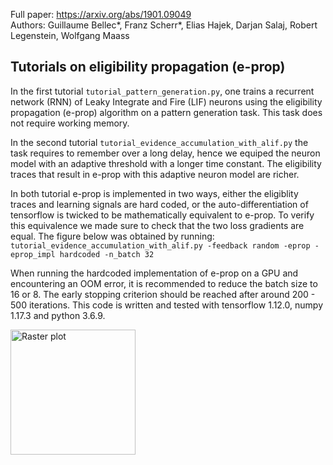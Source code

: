 Full paper: https://arxiv.org/abs/1901.09049  
Authors: Guillaume Bellec\*, Franz Scherr\*, Elias Hajek, Darjan Salaj, Robert Legenstein, Wolfgang Maass

## Tutorials on eligibility propagation (e-prop)

In the first tutorial  `tutorial_pattern_generation.py`, one trains a recurrent network (RNN) of Leaky Integrate and Fire (LIF) neurons using the eligibility propagation (e-prop) algorithm on a pattern generation task. This task does not require working memory.

In the second tutorial `tutorial_evidence_accumulation_with_alif.py` the task requires to remember over a long delay, hence we equiped the neuron model with an adaptive threshold with a longer time constant. The eligibility traces that result in e-prop with this adaptive neuron model are richer.

In both tutorial e-prop is implemented in two ways, either the eligiblity traces and learning signals are hard coded, or the auto-differentiation of tensorflow is twicked to be mathematically equivalent to e-prop. To verify this equivalence we made sure to check that the two loss gradients are equal. The figure below was obtained by running:  
```tutorial_evidence_accumulation_with_alif.py -feedback random -eprop -eprop_impl hardcoded -n_batch 32```  

When running the hardcoded implementation of e-prop on a GPU and encountering an OOM error, it is recommended to reduce the batch size to 16 or 8. The early stopping criterion should be reached after around 200 - 500 iterations. This code is written and tested with tensorflow 1.12.0, numpy 1.17.3 and python 3.6.9. 

<img src="./figures/evidence_acc_training.png"
     alt="Raster plot"
     style="width: 200;" />
